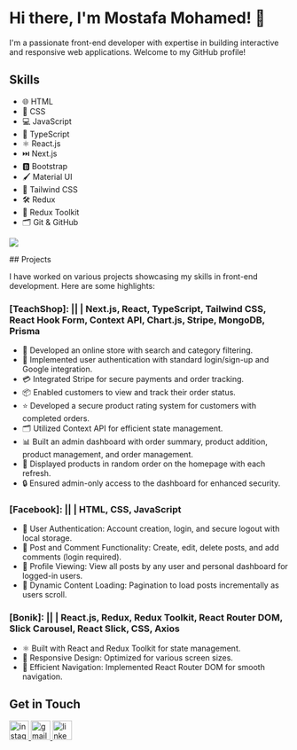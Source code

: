 # Hi there, I'm Mostafa Mohamed! 👋

I'm a passionate front-end developer with expertise in building interactive and responsive web applications. Welcome to my GitHub profile!

## Skills

- 🌐 HTML
- 🎨 CSS
- 💻 JavaScript
- 📝 TypeScript
- ⚛️ React.js
- ⏭️ Next.js
- 🅱️ Bootstrap
- 🖌️ Material UI
- 🌈 Tailwind CSS
- 🛠️ Redux
- 🧰 Redux Toolkit
- 🗂️ Git & GitHub
<p align="left">
  <img src="https://skillicons.dev/icons?i=html,css,js,ts,react,nextjs,bootstrap,materialui,tailwind,redux,git,github" />
</p>
## Projects

I have worked on various projects showcasing my skills in front-end development. Here are some highlights:

### **[TeachShop]**: || | Next.js, React, TypeScript, Tailwind CSS, React Hook Form, Context API, Chart.js, Stripe, MongoDB, Prisma
- 🛒 Developed an online store with search and category filtering.
- 🔐 Implemented user authentication with standard login/sign-up and Google integration.
- 💳 Integrated Stripe for secure payments and order tracking.
- 📦 Enabled customers to view and track their order status.
- ⭐ Developed a secure product rating system for customers with completed orders.
- 🗂️ Utilized Context API for efficient state management.
- 📊 Built an admin dashboard with order summary, product addition, product management, and order management.
- 🔄 Displayed products in random order on the homepage with each refresh.
- 🔒 Ensured admin-only access to the dashboard for enhanced security.

### **[Facebook]**: || | HTML, CSS, JavaScript
- 🔐 User Authentication: Account creation, login, and secure logout with local storage.
- 📝 Post and Comment Functionality: Create, edit, delete posts, and add comments (login required).
- 👤 Profile Viewing: View all posts by any user and personal dashboard for logged-in users.
- 🔄 Dynamic Content Loading: Pagination to load posts incrementally as users scroll.

### **[Bonik]**: || | React.js, Redux, Redux Toolkit, React Router DOM, Slick Carousel, React Slick, CSS, Axios
- ⚛️ Built with React and Redux Toolkit for state management.
- 📱 Responsive Design: Optimized for various screen sizes.
- 🧭 Efficient Navigation: Implemented React Router DOM for smooth navigation.

## Get in Touch

<div align="left">
  <a href="https://www.instagram.com/mustafa_mohamed_edrees" target="_blank">
    <img src="https://img.shields.io/static/v1?message=Instagram&logo=instagram&label=&color=E4405F&logoColor=white&labelColor=&style=for-the-badge" height="35" alt="instagram logo"  />
  </a>
  <a href="mailto:mostafaedrees03@gmail.com" target="_blank">
    <img src="https://img.shields.io/static/v1?message=Gmail&logo=gmail&label=&color=D14836&logoColor=white&labelColor=&style=for-the-badge"  height="35" alt="gmail logo"  />
  </a>
  <a href="https://www.linkedin.com/in/mus-tafaa-" target="_blank">
    <img src="https://img.shields.io/static/v1?message=LinkedIn&logo=linkedin&label=&color=0077B5&logoColor=white&labelColor=&style=for-the-badge" height="35" alt="linkedin logo"  />
  </a>
</div>
